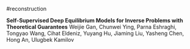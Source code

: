 #reconstruction

**Self-Supervised Deep Equilibrium Models for Inverse Problems with Theoretical Guarantees**
Weijie Gan, Chunwei Ying, Parna Eshraghi, Tongyao Wang, Cihat Eldeniz, Yuyang Hu, Jiaming Liu, Yasheng Chen, Hong An, Ulugbek Kamilov

